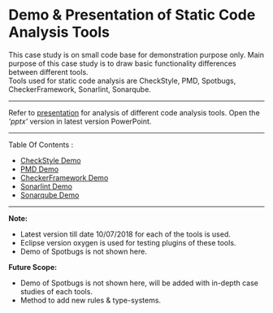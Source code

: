 # Demo & Presentation of Static Code Analysis Tools

This case study is on small code base for demonstration purpose only. Main purpose of this case study is to draw basic functionality
differences between different tools.  
Tools used for static code analysis are CheckStyle, PMD, Spotbugs, CheckerFramework, Sonarlint, Sonarqube.  

---

Refer to [presentation](StaticToolsComparativeAnalysis) for analysis of different code analysis tools. Open the _'pptx'_ version in
latest version PowerPoint.  

---

Table Of Contents :  
* [CheckStyle Demo](CheckStyle/)
* [PMD Demo](PMD/)  
* [CheckerFramework Demo](CheckerFramework/)  
* [Sonarlint Demo](Sonarlint/)  
* [Sonarqube Demo](Sonarqube/)  

---

__Note:__
* Latest version till date 10/07/2018 for each of the tools is used.  
* Eclipse version oxygen is used for testing plugins of these tools.
* Demo of Spotbugs is not shown here.

__Future Scope:__  
* Demo of Spotbugs is not shown here, will be added with in-depth case studies of each tools.
* Method to add new rules & type-systems.
